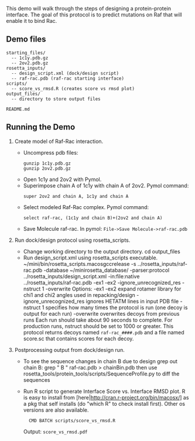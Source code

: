 This demo will walk through the steps of designing a protein-protein interface.
The goal of this protocol is to predict mutations on Raf that will enable it to 
bind Rac.

Demo files
----------

    starting_files/
      -- 1c1y.pdb.gz
      -- 2ov2.pdb.gz
    rosetta_inputs/
      -- design_script.xml (dock/design script)
      -- raf-rac.pdb (raf-rac starting interface)
    scripts/
      -- score_vs_rmsd.R (creates score vs rmsd plot)
    output_files/
      -- directory to store output files

    README.md

Running the Demo
----------------

1. Create model of Raf-Rac interaction.
    * Uncompress pdb files:
      ```
      gunzip 1c1y.pdb.gz
      gunzip 2ov2.pdb.gz
      ```
    * Open 1c1y and 2ov2 with Pymol.
    * Superimpose chain A of 1c1y with chain A of 2ov2.  Pymol command:
      ```
      super 2ov2 and chain A, 1c1y and chain A
      ```
    * Select modeled Raf-Rac complex. Pymol command:
      ```
      select raf-rac, (1c1y and chain B)+(2ov2 and chain A)
      ```
    * Save Molecule raf-rac.  In pymol: `File->Save Molecule->raf-rac.pdb`

2. Run dock/design protocol using rosetta_scripts.
    * Change working directory to the output directory.
            cd output_files
    * Run design_script.xml using rosetta_scripts executable.
            ~/mini/bin/rosetta_scripts.macosgccrelease -s ../rosetta_inputs/raf-rac.pdb -database ~/minirosetta_database/ -parser:protocol ../rosetta_inputs/design_script.xml -in:file:native ../rosetta_inputs/raf-rac.pdb -ex1 -ex2 -ignore_unrecognized_res -nstruct 1 -overwrite
        Options:
            -ex1 -ex2 expand rotamer library for chi1 and chi2 angles used in repacking/design
            -ignore_unrecognized_res ignores HETATM lines in input PDB file
            -nstruct 1 specifies how many times the protocol is run (one decoy is output for each run)
            -overwrite overwrites decoys from previous runs
        Each run should take about 90 seconds to complete.
        For production runs, nstruct should be set to 1000 or greater.
        This protocol returns decoys named `raf-rac_####.pdb` and a file named 
        score.sc that contains scores for each decoy.

3. Postprocessing output from dock/design run.
    * To see the sequence changes in chain B due to design grep out chain B: 
      grep " B " raf-rac.pdb > chainBin.pdb then use 
            rosetta_tools/protein_tools/scripts/SequenceProfile.py
      to diff the sequences

    * Run R script to generate Interface Score vs. Interface RMSD plot. R is 
      easy to install from [here|http://cran.r-project.org/bin/macosx/] as a 
      pkg that self installs (do "which R" to check install first). Other os 
      versions are also available.

            CMD BATCH scripts/score_vs_rmsd.R

      Output: `score_vs_rmsd.pdf`
